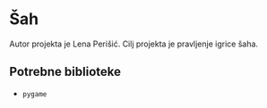 # Šah
Autor projekta je Lena Perišić. Cilj projekta je pravljenje igrice šaha.

## Potrebne biblioteke
- `pygame`
